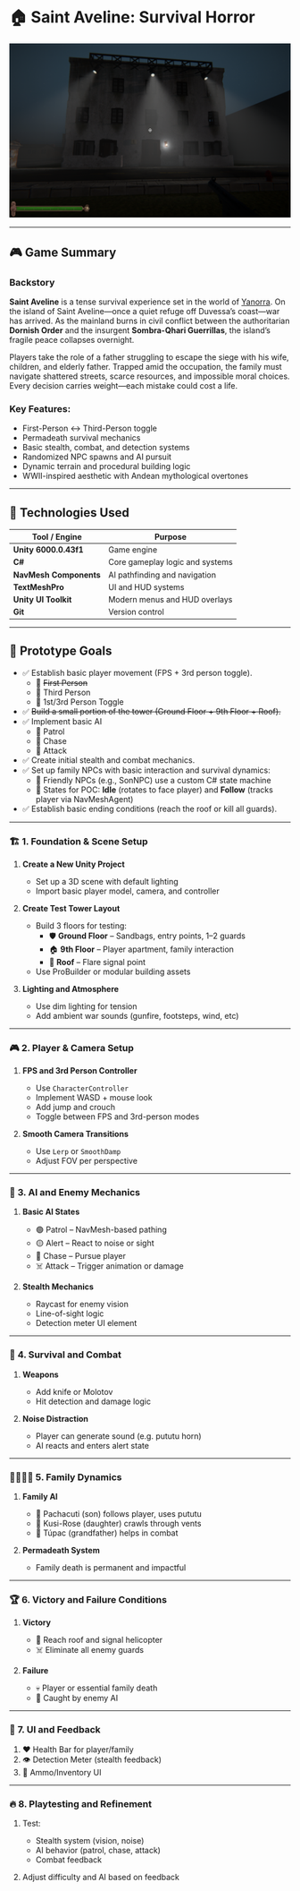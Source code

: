 # 🏠 Saint Aveline: Survival Horror
   
<center>

 ![Saint Aveline Screenshot](./Docs/images/screenshot1.png) 

</center>

---

## 🎮 Game Summary

### Backstory

**Saint Aveline** is a tense survival experience set in the world of [Yanorra](https://github.com/DogFingerStudios/Yanorra). On the island of Saint Aveline—once a quiet refuge off Duvessa’s coast—war has arrived. As the mainland burns in civil conflict between the authoritarian **Dornish Order** and the insurgent **Sombra-Qhari Guerrillas**, the island’s fragile peace collapses overnight.

Players take the role of a father struggling to escape the siege with his wife, children, and elderly father. Trapped amid the occupation, the family must navigate shattered streets, scarce resources, and impossible moral choices. Every decision carries weight—each mistake could cost a life.

### Key Features:
- First-Person ↔ Third-Person toggle
- Permadeath survival mechanics
- Basic stealth, combat, and detection systems
- Randomized NPC spawns and AI pursuit
- Dynamic terrain and procedural building logic
- WWII-inspired aesthetic with Andean mythological overtones

---

## 🧪 Technologies Used

| Tool / Engine | Purpose |
|---------------|---------|
| **Unity 6000.0.43f1** | Game engine |
| **C#** | Core gameplay logic and systems |
| **NavMesh Components** | AI pathfinding and navigation |
| **TextMeshPro** | UI and HUD systems |
| **Unity UI Toolkit** | Modern menus and HUD overlays |
| **Git** | Version control |

---

## 🎯 **Prototype Goals**

- ✅ Establish basic player movement (FPS + 3rd person toggle).
   - 🔹 <s>First Person</s>
   - 🔹 Third Person
   - 🔹 1st/3rd Person Toggle
- ✅ <s>Build a small portion of the tower (Ground Floor + 9th Floor + Roof).</s>
- ✅ Implement basic AI
   - 🔹 Patrol
   - 🔹 Chase
   - 🔹 Attack
- ✅ Create initial stealth and combat mechanics.
- ✅ Set up family NPCs with basic interaction and survival dynamics:
  - 🔹 Friendly NPCs (e.g., SonNPC) use a custom C# state machine
  - 🔹 States for POC: **Idle** (rotates to face player) and **Follow** (tracks player via NavMeshAgent)
- ✅ Establish basic ending conditions (reach the roof or kill all guards).

---

### 🏗️ **1. Foundation & Scene Setup**

1. **Create a New Unity Project**
   - Set up a 3D scene with default lighting
   - Import basic player model, camera, and controller

2. **Create Test Tower Layout**
   - Build 3 floors for testing:
     - 🛡️ **Ground Floor** – Sandbags, entry points, 1–2 guards
     - 🏠 **9th Floor** – Player apartment, family interaction
     - 🚁 **Roof** – Flare signal point
   - Use ProBuilder or modular building assets

3. **Lighting and Atmosphere**
   - Use dim lighting for tension
   - Add ambient war sounds (gunfire, footsteps, wind, etc)

---

### 🎮 **2. Player & Camera Setup**

1. **FPS and 3rd Person Controller**
   - Use `CharacterController`
   - Implement WASD + mouse look
   - Add jump and crouch
   - Toggle between FPS and 3rd-person modes

2. **Smooth Camera Transitions**
   - Use `Lerp` or `SmoothDamp`
   - Adjust FOV per perspective

---

### 👹 **3. AI and Enemy Mechanics**

1. **Basic AI States**
   - 🟢 Patrol – NavMesh-based pathing
   - 🟡 Alert – React to noise or sight
   - 🔴 Chase – Pursue player
   - ☠️ Attack – Trigger animation or damage

2. **Stealth Mechanics**
   - Raycast for enemy vision
   - Line-of-sight logic
   - Detection meter UI element

---

### 🏃 **4. Survival and Combat**

1. **Weapons**
   - Add knife or Molotov
   - Hit detection and damage logic

2. **Noise Distraction**
   - Player can generate sound (e.g. pututu horn)
   - AI reacts and enters alert state

---

### 👨‍👩‍👧‍👦 **5. Family Dynamics**

1. **Family AI**
   - 👦 Pachacuti (son) follows player, uses pututu
   - 👧 Kusi-Rose (daughter) crawls through vents
   - 👴 Túpac (grandfather) helps in combat

2. **Permadeath System**
   - Family death is permanent and impactful

---

### 🏆 **6. Victory and Failure Conditions**

1. **Victory**
   - 🚁 Reach roof and signal helicopter
   - ☠️ Eliminate all enemy guards

2. **Failure**
   - 💀 Player or essential family death
   - 🛑 Caught by enemy AI

---

### 🎯 **7. UI and Feedback**

1. ❤️ Health Bar for player/family
2. 👁️ Detection Meter (stealth feedback)
3. 🎒 Ammo/Inventory UI

---

### 🔥 **8. Playtesting and Refinement**

1. Test:
   - Stealth system (vision, noise)
   - AI behavior (patrol, chase, attack)
   - Combat feedback

2. Adjust difficulty and AI based on feedback


